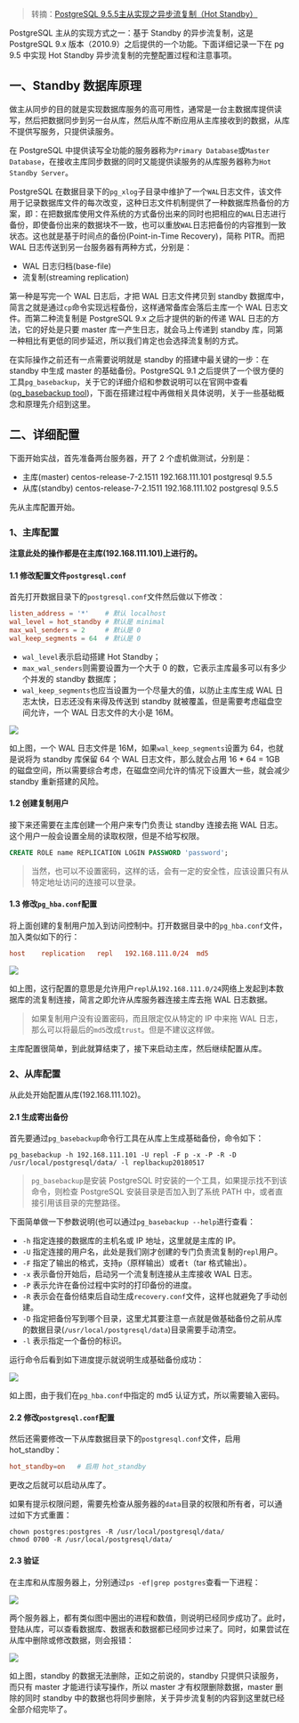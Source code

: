 > 转摘：[PostgreSQL 9.5.5主从实现之异步流复制（Hot Standby）](https://blog.csdn.net/wlwlwlwl015/article/details/53287855)

PostgreSQL 主从的实现方式之一：基于 Standby 的异步流复制，这是 PostgreSQL 9.x 版本（2010.9）之后提供的一个功能。下面详细记录一下在 pg 9.5 中实现 Hot Standby 异步流复制的完整配置过程和注意事项。

## 一、Standby 数据库原理

做主从同步的目的就是实现数据库服务的高可用性，通常是一台主数据库提供读写，然后把数据同步到另一台从库，然后从库不断应用从主库接收到的数据，从库不提供写服务，只提供读服务。

在 PostgreSQL 中提供读写全功能的服务器称为`Primary Database`或`Master Database`，在接收主库同步数据的同时又能提供读服务的从库服务器称为`Hot Standby Server`。

PostgreSQL 在数据目录下的`pg_xlog`子目录中维护了一个`WAL`日志文件，该文件用于记录数据库文件的每次改变，这种日志文件机制提供了一种数据库热备份的方案，即：在把数据库使用文件系统的方式备份出来的同时也把相应的`WAL`日志进行备份，即使备份出来的数据块不一致，也可以重放`WAL`日志把备份的内容推到一致状态。这也就是基于时间点的备份(Point-in-Time Recovery)，简称 PITR。而把 WAL 日志传送到另一台服务器有两种方式，分别是：

* WAL 日志归档(base-file)
* 流复制(streaming replication)

第一种是写完一个 WAL 日志后，才把 WAL 日志文件拷贝到 standby 数据库中，简言之就是通过`cp`命令实现远程备份，这样通常备库会落后主库一个 WAL 日志文件。而第二种流复制是 PostgreSQL 9.x 之后才提供的新的传递 WAL 日志的方法，它的好处是只要 master 库一产生日志，就会马上传递到 standby 库，同第一种相比有更低的同步延迟，所以我们肯定也会选择流复制的方式。

在实际操作之前还有一点需要说明就是 standby 的搭建中最关键的一步：在 standby 中生成 master 的基础备份。PostgreSQL 9.1 之后提供了一个很方便的工具`pg_basebackup`，关于它的详细介绍和参数说明可以在官网中查看([pg_basebackup tool](https://www.postgresql.org/docs/current/static/app-pgbasebackup.html))，下面在搭建过程中再做相关具体说明，关于一些基础概念和原理先介绍到这里。

## 二、详细配置

下面开始实战，首先准备两台服务器，开了 2 个虚机做测试，分别是：

* 主库(master) centos-release-7-2.1511 192.168.111.101 postgresql 9.5.5
* 从库(standby) centos-release-7-2.1511 192.168.111.102 postgresql 9.5.5

先从主库配置开始。

### 1、主库配置

**注意此处的操作都是在主库(192.168.111.101)上进行的。**

#### 1.1 修改配置文件`postgresql.conf`

首先打开数据目录下的`postgresql.conf`文件然后做以下修改：

```conf
listen_address = '*'    # 默认 localhost
wal_level = hot_standby # 默认是 minimal
max_wal_senders = 2     # 默认是 0
wal_keep_segments = 64  # 默认是 0
```

* `wal_level`表示启动搭建 Hot Standby；
* `max_wal_senders`则需要设置为一个大于 0 的数，它表示主库最多可以有多少个并发的 standby 数据库；
* `wal_keep_segments`也应当设置为一个尽量大的值，以防止主库生成 WAL 日志太快，日志还没有来得及传送到 standby 就被覆盖，但是需要考虑磁盘空间允许，一个 WAL 日志文件的大小是 16M。

![](http://cnd.qiniu.lin07ux.cn/markdown/1526546039977.png)

如上图，一个 WAL 日志文件是 16M，如果`wal_keep_segments`设置为 64，也就是说将为 standby 库保留 64 个 WAL 日志文件，那么就会占用 16 * 64 = 1GB 的磁盘空间，所以需要综合考虑，在磁盘空间允许的情况下设置大一些，就会减少 standby 重新搭建的风险。

#### 1.2 创建复制用户

接下来还需要在主库创建一个用户来专门负责让 standby 连接去拖 WAL 日志。这个用户一般会设置全局的读取权限，但是不给写权限。

```sql
CREATE ROLE name REPLICATION LOGIN PASSWORD 'password'; 
```

> 当然，也可以不设置密码，这样的话，会有一定的安全性，应该设置只有从特定地址访问的连接可以登录。

#### 1.3 修改`pg_hba.conf`配置

将上面创建的复制用户加入到访问控制中。打开数据目录中的`pg_hba.conf`文件，加入类似如下的行：

```conf
host    replication   repl   192.168.111.0/24  md5
```

![](http://cnd.qiniu.lin07ux.cn/markdown/1526547045499.png)

如上图，这行配置的意思是允许用户`repl`从`192.168.111.0/24`网络上发起到本数据库的流复制连接，简言之即允许从库服务器连接主库去拖 WAL 日志数据。

> 如果复制用户没有设置密码，而且限定仅从特定的 IP 中来拖 WAL 日志，那么可以将最后的`md5`改成`trust`。但是不建议这样做。

主库配置很简单，到此就算结束了，接下来启动主库，然后继续配置从库。

### 2、从库配置

从此处开始配置从库(192.168.111.102)。

#### 2.1 生成寄出备份

首先要通过`pg_basebackup`命令行工具在从库上生成基础备份，命令如下：

```shell
pg_basebackup -h 192.168.111.101 -U repl -F p -x -P -R -D /usr/local/postgresql/data/ -l replbackup20180517
```

> `pg_basebackup`是安装 PostgreSQL 时安装的一个工具，如果提示找不到该命令，则检查 PostgreSQL 安装目录是否加入到了系统 PATH 中，或者直接引用该目录的完整路径。

下面简单做一下参数说明(也可以通过`pg_basebackup --help`进行查看：

* `-h` 指定连接的数据库的主机名或 IP 地址，这里就是主库的 IP。
* `-U` 指定连接的用户名，此处是我们刚才创建的专门负责流复制的`repl`用户。
* `-F` 指定了输出的格式，支持`p`（原样输出）或者`t`（tar 格式输出）。
* `-x` 表示备份开始后，启动另一个流复制连接从主库接收 WAL 日志。
* `-P` 表示允许在备份过程中实时的打印备份的进度。
* `-R` 表示会在备份结束后自动生成`recovery.conf`文件，这样也就避免了手动创建。
* `-D` 指定把备份写到哪个目录，这里尤其要注意一点就是做基础备份之前从库的数据目录(`/usr/local/postgresql/data`)目录需要手动清空。
* `-l` 表示指定一个备份的标识。

运行命令后看到如下进度提示就说明生成基础备份成功：

![](http://cnd.qiniu.lin07ux.cn/markdown/1526547442860.png)

如上图，由于我们在`pg_hba.conf`中指定的 md5 认证方式，所以需要输入密码。

#### 2.2 修改`postgresql.conf`配置

然后还需要修改一下从库数据目录下的`postgresql.conf`文件，启用 hot_standby：

```conf
hot_standby=on   # 启用 hot_standby
```

更改之后就可以启动从库了。

如果有提示权限问题，需要先检查从服务器的`data`目录的权限和所有者，可以通过如下方式重置：

```shell
chown postgres:postgres -R /usr/local/postgresql/data/
chmod 0700 -R /usr/local/postgresql/data/
```

#### 2.3 验证

在主库和从库服务器上，分别通过`ps -ef|grep postgres`查看一下进程：

![](http://cnd.qiniu.lin07ux.cn/markdown/1526547813185.png)

两个服务器上，都有类似图中圈出的进程和数值，则说明已经同步成功了。此时，登陆从库，可以查看数据库、数据表和数据都已经同步过来了。同时，如果尝试在从库中删除或修改数据，则会报错：

![](http://cnd.qiniu.lin07ux.cn/markdown/1526547919450.png)

如上图，standby 的数据无法删除，正如之前说的，standby 只提供只读服务，而只有 master 才能进行读写操作，所以 master 才有权限删除数据，master 删除的同时 standby 中的数据也将同步删除，关于异步流复制的内容到这里就已经全部介绍完毕了。

